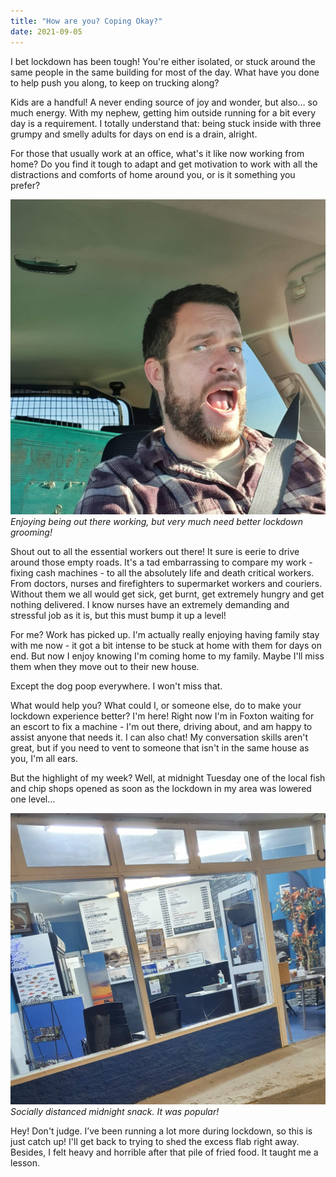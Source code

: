 ```yaml
---
title: "How are you? Coping Okay?"
date: 2021-09-05
---
```


I bet lockdown has been tough! You're either isolated, or stuck around the same people in the same building for most of the day. What have you done to help push you along, to keep on trucking along?

Kids are a handful! A never ending source of joy and wonder, but also… so much energy. With my nephew, getting him outside running for a bit every day is a requirement. I totally understand that: being stuck inside with three grumpy and smelly adults for days on end is a drain, alright.

For those that usually work at an office, what's it like now working from home? Do you find it tough to adapt and get motivation to work with all the distractions and comforts of home around you, or is it something you prefer?

[![slicegone.](../../assets/images/blog/haircut.jpg)](../../assets/images/blog/haircut.jpg)
_Enjoying being out there working, but very much need better lockdown grooming!_

Shout out to all the essential workers out there! It sure is eerie to drive around those empty roads. It's a tad embarrassing to compare my work - fixing cash machines - to all the absolutely life and death critical workers. From doctors, nurses and firefighters to supermarket workers and couriers. Without them we all would get sick, get burnt, get extremely hungry and get nothing delivered. I know nurses have an extremely demanding and stressful job as it is, but this must bump it up a level!

For me? Work has picked up. I'm actually really enjoying having family stay with me now - it got a bit intense to be stuck at home with them for days on end. But now I enjoy knowing I'm coming home to my family. Maybe I'll miss them when they move out to their new house.

Except the dog poop everywhere. I won't miss that.

What would help you? What could I, or someone else, do to make your lockdown experience better? I'm here! Right now I'm in Foxton waiting for an escort to fix a machine - I'm out there, driving about, and am happy to assist anyone that needs it. I can also chat! My conversation skills aren't great, but if you need to vent to someone that isn't in the same house as you, I'm all ears.

But the highlight of my week? Well, at midnight Tuesday one of the local fish and chip shops opened as soon as the lockdown in my area was lowered one level…

[![slicegone.](../../assets/images/blog/midnightsnack.jpg)](../../assets/images/blog/midnightsnack.jpg)
_Socially distanced midnight snack. It was popular!_

Hey! Don't judge. I’ve been running a lot more during lockdown, so this is just catch up! I'll get back to trying to shed the excess flab right away. Besides, I felt heavy and horrible after that pile of fried food. It taught me a lesson.
